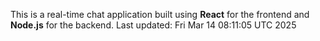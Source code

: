 This is a real-time chat application built using **React** for the frontend and **Node.js** for the backend.
Last updated: Fri Mar 14 08:11:05 UTC 2025
